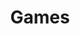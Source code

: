 ---
title: Games
crosslinks:
- NintendoSwitch
- gaming
- pcgaming
- speedrun
- emulation
- masseffect
- DestinyTheGame
- IAmA
- PS4
- PUBATTLEGROUNDS
- DotA2
- pcmasterrace
- starcitizen
- nintendo
- CrackStatus
- Overwatch
- GameDeals
- Steam
- truegaming
- leagueoflegends
---